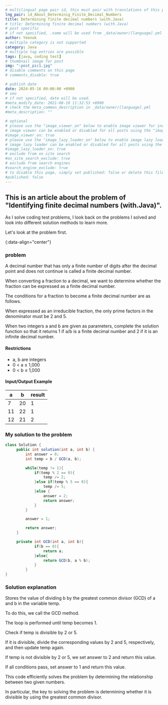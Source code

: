 ```yaml
---
# multilingual page pair id, this must pair with translations of this page. (This name must be unique)
lng_pair: id_About_Determinig_Finite_Decimal_Numbers
title: Determining finite decimal numbers (with.Java)
# title: Determining finite decimal numbers (with.Java)
# post specific
# if not specified, .name will be used from _data/owner/[language].yml
author: Yeonuk
# multiple category is not supported
category: Java
# multiple tag entries are possible
tags: [java, coding test]
# thumbnail image for post
img: ":post_pic1.jpg"
# disable comments on this page
# comments_disable: true

# publish date
date: 2024-05-16 09:00:00 +0900
# seo
# if not specified, date will be used.
#meta_modify_date: 2021-08-10 11:32:53 +0900
# check the meta_common_description in _data/owner/[language].yml
#meta_description: ""

# optional
# please use the "image_viewer_on" below to enable image viewer for individual pages or posts (_posts/ or [language]/_posts folders).
# image viewer can be enabled or disabled for all posts using the "image_viewer_posts: true" setting in _data/conf/main.yml.
#image_viewer_on: true
# please use the "image_lazy_loader_on" below to enable image lazy loader for individual pages or posts (_posts/ or [language]/_posts folders).
# image lazy loader can be enabled or disabled for all posts using the "image_lazy_loader_posts: true" setting in _data/conf/main.yml.
#image_lazy_loader_on: true
# exclude from on site search
#on_site_search_exclude: true
# exclude from search engines
#search_engine_exclude: true
# to disable this page, simply set published: false or delete this file
#published: false
---
```


<!-- outline-start -->

## This is an article about the problem of "Identifying finite decimal numbers (with.Java)".

As I solve coding test problems, I look back on the problems I solved and look into different solution methods to learn more.

Let's look at the problem first.

{:data-align="center"}

<!-- outline-end -->

### problem

A decimal number that has only a finite number of digits after the decimal point and does not continue is called a finite decimal number.

When converting a fraction to a decimal, we want to determine whether the fraction can be expressed as a finite decimal number.

The conditions for a fraction to become a finite decimal number are as follows.

When expressed as an irreducible fraction, the only prime factors in the denominator must be 2 and 5.

When two integers a and b are given as parameters, complete the solution function so that it returns 1 if a/b is a finite decimal number and 2 if it is an infinite decimal number.

#### Restrictions

- a, b are integers
- 0 < a ≤ 1,000
- 0 < b ≤ 1,000

#### Input/Output Example

<!-- | lines | result |
| ------------------------- | ------ |
| [[0, 1], [2, 5], [3, 9]] | 2 |
| [[-1, 1], [1, 3], [3, 9]] | 0 |
| [[0, 5], [3, 9], [1, 10]] | 8 | -->

| a   | b   | result |
| --- | --- | ------ |
| 7   | 20  | 1      |
| 11  | 22  | 1      |
| 12  | 21  | 2      |

### My solution to the problem

```java
class Solution {
     public int solution(int a, int b) {
         int answer = 0;
         int temp = b / GCD(a, b);

         while(temp != 1){
             if(temp % 2 == 0){
                 temp /= 2;
             }else if(temp % 5 == 0){
                 temp /= 5;
             }else {
                 answer = 2;
                 return answer;
             }
         }

         answer = 1;

         return answer;
     }

     private int GCD(int a, int b){
             if(b == 0){
                 return a;
             }else{
                 return GCD(b, a % b);
             }
         }
}
```

### Solution explanation

Stores the value of dividing b by the greatest common divisor (GCD) of a and b in the variable temp.

To do this, we call the GCD method.

The loop is performed until temp becomes 1.

Check if temp is divisible by 2 or 5.

If it is divisible, divide the corresponding values by 2 and 5, respectively, and then update temp again.

If temp is not divisible by 2 or 5, we set answer to 2 and return this value.

If all conditions pass, set answer to 1 and return this value.

This code efficiently solves the problem by determining the relationship between two given numbers.

In particular, the key to solving the problem is determining whether it is divisible by using the greatest common divisor.
